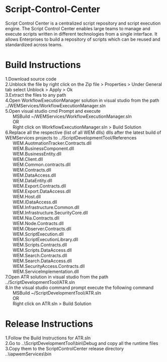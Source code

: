# Script-Control-Center
Script Control Center is a centralized script repository and script execution engine. The Script Control Center enables large teams to manage and execute scripts written in different technologies from a single interface. It allows Enterprises to build a repository of scripts which can be reused and standardized across teams.


# Build Instructions
1.Download source code <br />
2.Unblock the file by right click on the Zip file > Properties > Under General tab select Unblock > Apply > Ok  <br />
3.Extract the files to any path <br />
4.Open WorkflowExecutionManager solution in visual studio from the path ../WEMServices/WorkflowExecutionManager.sln <br />
5.Open visual studio cmd Prompt and execute<br />
&nbsp;&nbsp;&nbsp;&nbsp;&nbsp;&nbsp;MSBuild ~/WEMServices/WorkflowExecutionManager.sln <br />
&nbsp;&nbsp;&nbsp;&nbsp;&nbsp;&nbsp;OR <br />
&nbsp;&nbsp;&nbsp;&nbsp;&nbsp;&nbsp;Right click on WorkflowExecutionManager.sln > Build Solution <br />
6.Replace all the respective (list of all WEM dlls) dlls after the latest build of WEMServices projects to ../ScriptDevelopmentTool/References <br />
&nbsp;&nbsp;&nbsp;&nbsp;&nbsp;&nbsp;WEM.AuotmationTracker.Contracts.dll <br />
&nbsp;&nbsp;&nbsp;&nbsp;&nbsp;&nbsp;WEM.BusinessComponent.dll <br />
&nbsp;&nbsp;&nbsp;&nbsp;&nbsp;&nbsp;WEM.BusinessEntity.dll <br />
&nbsp;&nbsp;&nbsp;&nbsp;&nbsp;&nbsp;WEM.Client.dll <br />
&nbsp;&nbsp;&nbsp;&nbsp;&nbsp;&nbsp;WEM.Common.contracts.dll <br />
&nbsp;&nbsp;&nbsp;&nbsp;&nbsp;&nbsp;WEM.Contracts.dll <br />
&nbsp;&nbsp;&nbsp;&nbsp;&nbsp;&nbsp;WEM.DataAccess.dll <br />
&nbsp;&nbsp;&nbsp;&nbsp;&nbsp;&nbsp;WEM.DataEntity.dll <br />
&nbsp;&nbsp;&nbsp;&nbsp;&nbsp;&nbsp;WEM.Export.Contracts.dll <br />
&nbsp;&nbsp;&nbsp;&nbsp;&nbsp;&nbsp;WEM.Export.DataAccess.dll <br />
&nbsp;&nbsp;&nbsp;&nbsp;&nbsp;&nbsp;WEM.Host.dll <br />
&nbsp;&nbsp;&nbsp;&nbsp;&nbsp;&nbsp;WEM.IDataAccess.dll <br />
&nbsp;&nbsp;&nbsp;&nbsp;&nbsp;&nbsp;WEM.Infrastructure.Common.dll <br />
&nbsp;&nbsp;&nbsp;&nbsp;&nbsp;&nbsp;WEM.Infrastructure.SecurityCore.dll <br />
&nbsp;&nbsp;&nbsp;&nbsp;&nbsp;&nbsp;WEM.Nia.Contracts.dll <br />
&nbsp;&nbsp;&nbsp;&nbsp;&nbsp;&nbsp;WEM.Node.Contracts.dll <br />
&nbsp;&nbsp;&nbsp;&nbsp;&nbsp;&nbsp;WEM.Observer.Contracts.dll <br />
&nbsp;&nbsp;&nbsp;&nbsp;&nbsp;&nbsp;WEM.ScriptExecution.dll <br />
&nbsp;&nbsp;&nbsp;&nbsp;&nbsp;&nbsp;WEM.ScriptExecutionLibrary.dll <br />
&nbsp;&nbsp;&nbsp;&nbsp;&nbsp;&nbsp;WEM.Scripts.Contracts.dll <br />
&nbsp;&nbsp;&nbsp;&nbsp;&nbsp;&nbsp;WEM.Scripts.DataAccess.dll <br />
&nbsp;&nbsp;&nbsp;&nbsp;&nbsp;&nbsp;WEM.Search.Contracts.dll <br />
&nbsp;&nbsp;&nbsp;&nbsp;&nbsp;&nbsp;WEM.Search.DataAccess.dll <br />
&nbsp;&nbsp;&nbsp;&nbsp;&nbsp;&nbsp;WEM.SecurityAccess.Contracts.dll <br />
&nbsp;&nbsp;&nbsp;&nbsp;&nbsp;&nbsp;WEM.ServiceImplementation.dll <br />
7.Open ATR solution in visual studio from the path ../ScriptDevelopmentTool/ATR.sln <br />
8.In the visual studio command prompt execute the following command <br />
&nbsp;&nbsp;&nbsp;&nbsp;&nbsp;&nbsp;MSBuild ~/ScriptDevelopmentTool/ATR.sln <br />
&nbsp;&nbsp;&nbsp;&nbsp;&nbsp;&nbsp;OR <br />
&nbsp;&nbsp;&nbsp;&nbsp;&nbsp;&nbsp;Right click on ATR.sln > Build Solution <br />

# Release Instructions
1.Follow the Build Instructions for ATR.sln <br/>
2.Go to ..\ScriptDevelopmentTool\bin\Debug and copy all the runtime files <br/>
3.Copy them to the ScriptControlCenter release directory ..\iapwemServices\bin
